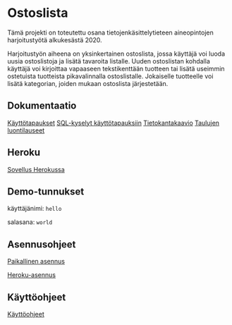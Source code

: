 # Ostoslista

Tämä projekti on toteutettu osana tietojenkäsittelytieteen aineopintojen harjoitustyötä alkukesästä 2020.

Harjoitustyön aiheena on yksinkertainen ostoslista, jossa käyttäjä voi luoda uusia ostoslistoja ja lisätä tavaroita listalle. Uuden ostoslistan kohdalla käyttäjä voi kirjoittaa vapaaseen tekstikenttään tuotteen tai lisätä useimmin ostetuista tuotteista pikavalinnalla ostoslistalle. Jokaiselle tuotteelle voi lisätä kategorian, joiden mukaan ostoslista järjestetään.

## Dokumentaatio

[Käyttötapaukset](documentation/user_stories.md)
[SQL-kyselyt käyttötapauksiin](documentation/user_stories_queries.md)
[Tietokantakaavio](documentation/schema.md)
[Taulujen luontilauseet](documentation/create_tables.md)

## Heroku

[Sovellus Herokussa](https://tsoha-ostoslista.herokuapp.com/)

## Demo-tunnukset

käyttäjänimi: `hello`

salasana: `world`

## Asennusohjeet

[Paikallinen asennus](documentation/asennusohjeistus.md#paikallinen-asennus)

[Heroku-asennus](documentation/asennusohjeistus.md#heroku-asennus)

## Käyttöohjeet

[Käyttöohjeet](documentation/kaytto-ohje.md)
